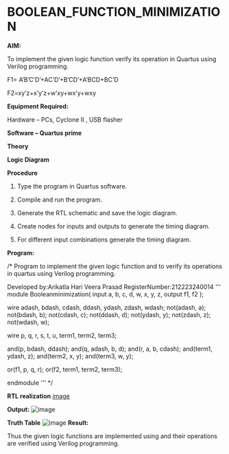 # BOOLEAN_FUNCTION_MINIMIZATION

**AIM:**

To implement the given logic function verify its operation in Quartus using Verilog programming.

F1= A’B’C’D’+AC’D’+B’CD’+A’BCD+BC’D 

F2=xy’z+x’y’z+w’xy+wx’y+wxy

**Equipment Required:**

Hardware – PCs, Cyclone II , USB flasher

**Software – Quartus prime**

**Theory**

**Logic Diagram**

**Procedure**

1.	Type the program in Quartus software.

2.	Compile and run the program.

3.	Generate the RTL schematic and save the logic diagram.

4.	Create nodes for inputs and outputs to generate the timing diagram.

5.	For different input combinations generate the timing diagram.


**Program:**

/* Program to implement the given logic function and to verify its operations in quartus using Verilog programming. 

Developed by:Arikatla Hari Veera Prasad
RegisterNumber:212223240014
'''
module Booleanminimization(
    input a, b, c, d, w, x, y, z,
    output f1, f2
);

wire adash, bdash, cdash, ddash, ydash, zdash, wdash;
not(adash, a);
not(bdash, b);
not(cdash, c);
not(ddash, d);
not(ydash, y);
not(zdash, z);
not(wdash, w);

wire p, q, r, s, t, u, term1, term2, term3;

and(p, bdash, ddash);
and(q, adash, b, d);
and(r, a, b, cdash);
and(term1, ydash, z);
and(term2, x, y);
and(term3, w, y);

or(f1, p, q, r);
or(f2, term1, term2, term3);

endmodule
'''
*/


**RTL realization**
[image](https://github.com/Hariveeraprasad-2006/BOOLEAN_FUNCTION_MINIMIZATION/assets/145049988/c4ccc351-335d-4f44-9673-512f1d2a0dd5)

**Output:**
![image](https://github.com/Hariveeraprasad-2006/BOOLEAN_FUNCTION_MINIMIZATION/assets/145049988/b5613c8c-d088-4737-8149-18af1386c27a)

**Truth Table**
![image](https://github.com/Hariveeraprasad-2006/BOOLEAN_FUNCTION_MINIMIZATION/assets/145049988/c7456d0f-f32f-48db-a57f-59201c375c5c)
**Result:**

Thus the given logic functions are implemented using and their operations are verified using Verilog programming.

